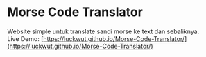 # Morse Code Translator
Website simple untuk translate sandi morse ke text dan sebaliknya.<br/>
Live Demo: [https://luckwut.github.io/Morse-Code-Translator/](https://luckwut.github.io/Morse-Code-Translator/)
